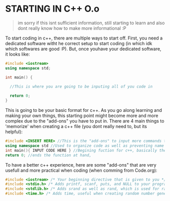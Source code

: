 # STARTING IN C++ O.o
> im sorry if this isnt sufficient information, still starting to learn and also dont really know how
> to make more informational :P

To start coding in c++, there are multiple ways to start off. First, you need a dedicated software witht he correct setup to 
start coding (in which idk which softwares are good :P). But, once youhave your dedicated software, it looks like:
```cpp
#include <iostream>
using namespace std;

int main() {

  //This is where you are going to be inputing all of you code in
  
  return 0;
}
```


This is going to be your basic format for c++. As you go along learning and making your own things, this starting point might become more and more complex due to the "add-ons" you have to put in.
There are 4 main things to 'memorize' when creating a c++ file (you dont really need to, but its helpful):
```cpp
#include <INSERT HERE> //This is the "add-ons" to input more commands to use when coding (called directives)
using namespace std //Used to organize code as well as preventing name collisions
int main(){ INPUT CODE HERE } //Begining fuction for c++, basically the main function where you input you code
return 0; //ends the function at hand, 
```
To have a better c++ experience, here are some "add-ons" that are very usefull and more practical when coding (when comming from Code.org):
```cpp
#include <iostream> /* Your beginning directive that is given to you */
#include <stdio.h> /* Adds printf, scanf, puts, and NULL to your program, better for output to console and user control */
#include <stdlib.h> /* Adds srand as well as rand, which is used for random number generation */
#include <time.h> /* Adds time, useful when creating random number generation (for some reason?) and timed-based events */
```
